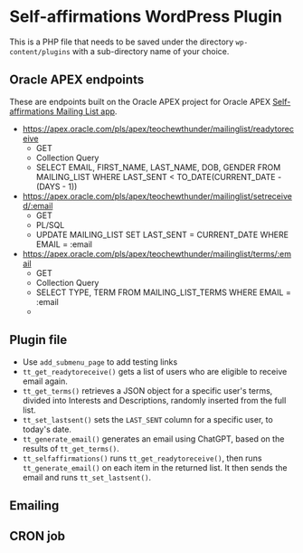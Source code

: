 # Self-affirmations WordPress Plugin

This is a PHP file that needs to be saved under the directory `wp-content/plugins` with a sub-directory name of your choice.

## Oracle APEX endpoints
These are endpoints built on the Oracle APEX project for Oracle APEX [Self-affirmations Mailing List app](https://github.com/teochewthunder/oracle-apex-self-affirmations-mailing-list/tree/main).

- https://apex.oracle.com/pls/apex/teochewthunder/mailinglist/readytoreceive
    - GET
    - Collection Query
    - SELECT EMAIL, FIRST_NAME, LAST_NAME, DOB, GENDER FROM MAILING_LIST WHERE LAST_SENT < TO_DATE(CURRENT_DATE - (DAYS - 1))
- https://apex.oracle.com/pls/apex/teochewthunder/mailinglist/setreceived/:email
    - GET
    - PL/SQL
    - UPDATE MAILING_LIST SET LAST_SENT = CURRENT_DATE  WHERE EMAIL = :email
- https://apex.oracle.com/pls/apex/teochewthunder/mailinglist/terms/:email
    - GET
    - Collection Query
    - SELECT TYPE, TERM FROM MAILING_LIST_TERMS WHERE EMAIL = :email
    - 
## Plugin file
- Use `add_submenu_page` to add testing links
- `tt_get_readytoreceive()` gets a list of users who are eligible to receive email again.
- `tt_get_terms()` retrieves a JSON object for a specific user's terms, divided into Interests and Descriptions, randomly inserted from the full list.
- `tt_set_lastsent()` sets the `LAST_SENT` column for a specific user, to today's date.
- `tt_generate_email()` generates an email using ChatGPT, based on the results of `tt_get_terms()`.
- `tt_selfaffirmations()` runs `tt_get_readytoreceive()`, then runs `tt_generate_email()` on each item in the returned list. It then sends the email and runs `tt_set_lastsent()`.
  
## Emailing

## CRON job

